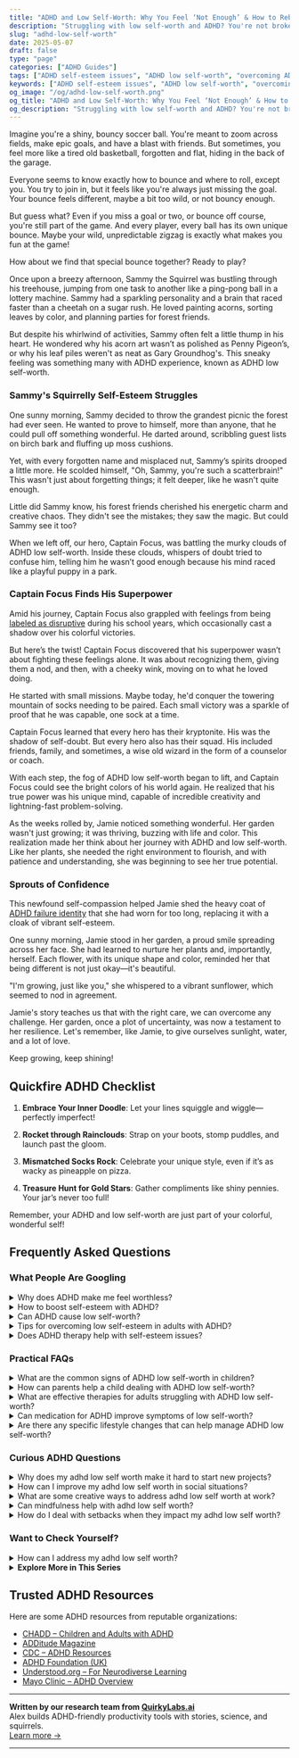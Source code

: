 ```yaml
---
title: "ADHD and Low Self-Worth: Why You Feel ‘Not Enough’ & How to Rebuild Confidence"
description: "Struggling with low self-worth and ADHD? You're not broken. Discover where the self-doubt comes from and how to reconnect with your value and spark."
slug: "adhd-low-self-worth"
date: 2025-05-07
draft: false
type: "page"
categories: ["ADHD Guides"]
tags: ["ADHD self-esteem issues", "ADHD low self-worth", "overcoming ADHD insecurities", "ADHD emotional resilience", "adult ADHD support", "ADHD validation techniques", "rebuilding ADHD confidence"]
keywords: ["ADHD self-esteem issues", "ADHD low self-worth", "overcoming ADHD insecurities", "ADHD emotional resilience", "adult ADHD support", "ADHD validation techniques", "rebuilding ADHD confidence"]
og_image: "/og/adhd-low-self-worth.png"
og_title: "ADHD and Low Self-Worth: Why You Feel ‘Not Enough’ & How to Rebuild Confidence"
og_description: "Struggling with low self-worth and ADHD? You're not broken. Discover where the self-doubt comes from and how to reconnect with your value and spark."
---
```


Imagine you're a shiny, bouncy soccer ball. You're meant to zoom across fields, make epic goals, and have a blast with friends. But sometimes, you feel more like a tired old basketball, forgotten and flat, hiding in the back of the garage.

Everyone seems to know exactly how to bounce and where to roll, except you. You try to join in, but it feels like you're always just missing the goal. Your bounce feels different, maybe a bit too wild, or not bouncy enough.

But guess what? Even if you miss a goal or two, or bounce off course, you're still part of the game. And every player, every ball has its own unique bounce. Maybe your wild, unpredictable zigzag is exactly what makes you fun at the game!

How about we find that special bounce together? Ready to play?

Once upon a breezy afternoon, Sammy the Squirrel was bustling through his treehouse, jumping from one task to another like a ping-pong ball in a lottery machine. Sammy had a sparkling personality and a brain that raced faster than a cheetah on a sugar rush. He loved painting acorns, sorting leaves by color, and planning parties for forest friends.

But despite his whirlwind of activities, Sammy often felt a little thump in his heart. He wondered why his acorn art wasn’t as polished as Penny Pigeon’s, or why his leaf piles weren't as neat as Gary Groundhog's. This sneaky feeling was something many with ADHD experience, known as ADHD low self-worth.

### Sammy's Squirrelly Self-Esteem Struggles

One sunny morning, Sammy decided to throw the grandest picnic the forest had ever seen. He wanted to prove to himself, more than anyone, that he could pull off something wonderful. He darted around, scribbling guest lists on birch bark and fluffing up moss cushions.

Yet, with every forgotten name and misplaced nut, Sammy’s spirits drooped a little more. He scolded himself, "Oh, Sammy, you're such a scatterbrain!" This wasn't just about forgetting things; it felt deeper, like he wasn't quite enough.

Little did Sammy know, his forest friends cherished his energetic charm and creative chaos. They didn't see the mistakes; they saw the magic. But could Sammy see it too?

When we left off, our hero, Captain Focus, was battling the murky clouds of ADHD low self-worth. Inside these clouds, whispers of doubt tried to confuse him, telling him he wasn’t good enough because his mind raced like a playful puppy in a park.

### Captain Focus Finds His Superpower

Amid his journey, Captain Focus also grappled with feelings from being [labeled as disruptive](/pages/adhd-labeled-as-disruptive/) during his school years, which occasionally cast a shadow over his colorful victories.

But here’s the twist! Captain Focus discovered that his superpower wasn’t about fighting these feelings alone. It was about recognizing them, giving them a nod, and then, with a cheeky wink, moving on to what he loved doing.

He started with small missions. Maybe today, he'd conquer the towering mountain of socks needing to be paired. Each small victory was a sparkle of proof that he was capable, one sock at a time.

Captain Focus learned that every hero has their kryptonite. His was the shadow of self-doubt. But every hero also has their squad. His included friends, family, and sometimes, a wise old wizard in the form of a counselor or coach.

With each step, the fog of ADHD low self-worth began to lift, and Captain Focus could see the bright colors of his world again. He realized that his true power was his unique mind, capable of incredible creativity and lightning-fast problem-solving.

As the weeks rolled by, Jamie noticed something wonderful. Her garden wasn't just growing; it was thriving, buzzing with life and color. This realization made her think about her journey with ADHD and low self-worth. Like her plants, she needed the right environment to flourish, and with patience and understanding, she was beginning to see her true potential.

### Sprouts of Confidence

This newfound self-compassion helped Jamie shed the heavy coat of [ADHD failure identity](/pages/adhd-failure-identity/) that she had worn for too long, replacing it with a cloak of vibrant self-esteem.

One sunny morning, Jamie stood in her garden, a proud smile spreading across her face. She had learned to nurture her plants and, importantly, herself. Each flower, with its unique shape and color, reminded her that being different is not just okay—it's beautiful.

"I'm growing, just like you," she whispered to a vibrant sunflower, which seemed to nod in agreement.

Jamie's story teaches us that with the right care, we can overcome any challenge. Her garden, once a plot of uncertainty, was now a testament to her resilience. Let's remember, like Jamie, to give ourselves sunlight, water, and a lot of love.

Keep growing, keep shining!

## Quickfire ADHD Checklist

1. **Embrace Your Inner Doodle**: Let your lines squiggle and wiggle—perfectly imperfect!

2. **Rocket through Rainclouds**: Strap on your boots, stomp puddles, and launch past the gloom.

3. **Mismatched Socks Rock**: Celebrate your unique style, even if it’s as wacky as pineapple on pizza.

4. **Treasure Hunt for Gold Stars**: Gather compliments like shiny pennies. Your jar’s never too full!

Remember, your ADHD and low self-worth are just part of your colorful, wonderful self!

## Frequently Asked Questions



### What People Are Googling

<details><summary>Why does ADHD make me feel worthless?</summary><p>First off, it's really important to know that feeling this way sometimes, especially when dealing with ADHD, is more common than you might think. ADHD can make routine tasks or social interactions more challenging, and when things don't go as planned, it’s easy to start feeling down or question your self-worth. Remember, your value isn't tied to how much you accomplish or how smoothly your day goes. It's really about embracing your unique perspective and qualities. Let's focus on your strengths and find strategies that work for you, so you can see just how capable you truly are.</p></details>
<details><summary>How to boost self-esteem with ADHD?</summary><p>Boosting self-esteem when you have ADHD can be a wonderfully nurturing process. Start by recognizing and celebrating your unique strengths—perhaps you're incredibly creative, a quick thinker, or exceptionally empathetic. Set up small, achievable goals daily or weekly, which not only progresses you towards larger aspirations but also provides a regular dose of accomplishment and positivity. Remember, each small success is a stepping stone towards feeling more confident and valued in your own skin. Embrace your journey with kindness and remember to cheer for yourself every step of the way!</p></details>
<details><summary>Can ADHD cause low self-worth?</summary><p>Absolutely, and you're not alone in feeling this way. Many individuals with ADHD struggle with feelings of low self-worth, often because of past difficulties in academic, work, or social settings. It's important to remember that these feelings do not define your true capabilities or worth. Recognizing your strengths and understanding that your challenges are just one part of you can help build a more compassionate self-view. Let's work together to discover your unique strengths and develop strategies that enhance your confidence!</p></details>
<details><summary>Tips for overcoming low self-esteem in adults with ADHD?</summary><p>Absolutely, overcoming low self-esteem can truly make a world of difference! A great starting point is to celebrate your small wins daily. It might seem simple, but acknowledging even the tiny successes helps shift your focus from what’s going wrong to what’s going right. Connecting with supportive communities, whether online or in-person, who understand the unique challenges of ADHD can also be incredibly affirming. And lastly, consider working with a coach or therapist who specializes in ADHD to help uncover and nurture your strengths, this can be a game-changer in how you see yourself and your abilities!</p></details>
<details><summary>Does ADHD therapy help with self-esteem issues?</summary><p>Absolutely, ADHD therapy can be really beneficial for boosting self-esteem! When working with a therapist, you can explore strategies tailored to manage ADHD symptoms, which often play a big part in feelings of self-doubt or frustration. Additionally, therapy provides a safe space to talk about your challenges and victories, helping you recognize your strengths and progress. Over time, this supportive environment can truly help you build a more positive view of yourself and enhance your confidence.</p></details>



### Practical FAQs

<details><summary>What are the common signs of ADHD low self-worth in children?</summary><p>Absolutely, recognizing signs of low self-worth in children with ADHD is a really insightful and caring concern. Often, these kiddos might express feelings of frustration or talk about feeling different from others, which can impact their self-esteem. You might notice them frequently avoiding challenges or giving up easily, perhaps because they're worried about failing or making mistakes. It's also common for them to be overly critical of themselves, focusing a lot on their struggles instead of celebrating their strengths and successes. It’s so important to offer them lots of encouragement and remind them of their unique abilities and achievements.</p></details>
<details><summary>How can parents help a child dealing with ADHD low self-worth?</summary><p>Absolutely, supporting a child with ADHD who is experiencing low self-worth can be approached with lots of warmth and encouragement. A great start is to celebrate the child’s strengths and passions, no matter how big or small they might seem. This helps to build their confidence and showcases their unique abilities. Additionally, setting achievable goals and providing consistent, positive feedback can really boost their sense of accomplishment. Remember, your understanding and patient support can make a huge difference in their journey towards self-acceptance and confidence.</p></details>
<details><summary>What are effective therapies for adults struggling with ADHD low self-worth?</summary><p>Navigating low self-worth with ADHD can feel daunting, but you're not alone, and there are effective therapies that can help you build confidence. Cognitive Behavioral Therapy (CBT) is particularly great, as it helps you challenge and reframe negative thought patterns about yourself, focusing on more balanced and positive thinking. Coaching tailored to ADHD can also be incredibly beneficial, providing you with practical strategies to manage everyday challenges while reinforcing your strengths. Remember, exploring these options with a therapist or coach who understands ADHD can make all the difference in bolstering your self-esteem and journey towards self-acceptance.</p></details>
<details><summary>Can medication for ADHD improve symptoms of low self-worth?</summary><p>Absolutely, and that's a great question! Medication for ADHD can indeed help improve symptoms of low self-worth in some individuals. By enhancing focus and reducing impulsivity and other ADHD symptoms, medication may help you accomplish tasks more effectively, which can boost your confidence and self-esteem. Plus, feeling more in control and less overwhelmed can make a big difference in how you view yourself. Always remember, though, that medication is just one part of a holistic approach to feeling better about yourself!</p></details>
<details><summary>Are there any specific lifestyle changes that can help manage ADHD low self-worth?</summary><p>Absolutely, making some gentle lifestyle adjustments can really help boost your self-worth when you're managing ADHD. Prioritizing good sleep, for instance, can significantly impact your mood and energy levels, making you feel more equipped to handle daily challenges. Incorporating a bit of exercise into your routine can also be a wonderful way to enhance your self-esteem, as physical activity releases endorphins that make you feel better about yourself. Lastly, carving out time for activities that you enjoy or are good at can reinforce a positive self-image and remind you of your strengths and capabilities. Remember, it's all about taking small, manageable steps that add up to big changes in how you feel about yourself.</p></details>



### Curious ADHD Questions

<details><summary>Why does my adhd low self worth make it hard to start new projects?</summary><p>Absolutely, it's really common to feel that way, and you're not alone. Having ADHD can sometimes make us feel overwhelmed by new projects because our past struggles might linger in our minds, making us doubt our capabilities. This low self-worth can act like a big, invisible barrier. A gentle first step is to acknowledge your feelings without judgment and remind yourself of your unique strengths. Taking small, manageable steps can help build confidence and make starting new projects less daunting. Remember, every step forward is a victory!</p></details>
<details><summary>How can I improve my adhd low self worth in social situations?</summary><p>It's totally normal to feel a bit wobbly about your self-worth in social settings, especially when dealing with ADHD. One comforting step is to remind yourself of your unique strengths and qualities—perhaps jot them down as a little 'cheat sheet' to look at before social gatherings. Practice self-compassion by speaking to yourself as you would to a dear friend, acknowledging that everyone has moments of insecurity. Also, setting small, achievable social interaction goals can gradually build your confidence. Remember, your presence is valuable, and your contributions to social interactions are worthy.</p></details>
<details><summary>What are some creative ways to address adhd low self worth at work?</summary><p>Absolutely, feeling valued and confident at work is so important, especially when you have ADHD! One creative approach to boost your self-worth is to start a success journal. Each day, jot down small victories or tasks you've accomplished, no matter how minor they might seem. This can help shift focus from what's going wrong to what you're doing right. Additionally, setting up a small, supportive network at work where you can share and celebrate achievements with each other can also be incredibly uplifting. Remember, every bit of progress is a step forward!</p></details>
<details><summary>Can mindfulness help with adhd low self worth?</summary><p>Absolutely, mindfulness can be a gentle and effective way to cope with feelings of low self-worth that sometimes accompany ADHD. Practicing mindfulness helps you to focus on the present moment, which can reduce negative self-talk and enhance self-compassion. As you become more aware of your thoughts and feelings without judgment, you might find it easier to recognize your strengths and forgive yourself for mistakes. It's like giving your mind a cozy blanket of kindness, allowing you to feel safe and valued just as you are.</p></details>
<details><summary>How do I deal with setbacks when they impact my adhd low self worth?</summary><p>Dealing with setbacks can certainly feel tough, especially when they weigh on your self-worth. Remember, every person faces challenges, and having ADHD adds its own unique twists to these experiences. When setbacks happen, try to treat yourself with the same kindness and patience you'd offer a good friend. Reflect on what you've learned from the situation and consider small, manageable steps to move forward. This gentle approach can help rebuild your confidence and remind you of your resilience.</p></details>



### Want to Check Yourself?

<details><summary>How can I address my adhd low self worth?</summary><p>It's so understandable to feel that way, and you're definitely not alone in this. A great start is to acknowledge your feelings and remind yourself that ADHD is just a part of who you are, not a measure of your worth or capabilities. Try to celebrate small successes each day, even if they seem minor, as these build up over time and reinforce your sense of achievement. Also, connecting with others who understand ADHD can really help boost your self-esteem, as they can offer support and remind you that your challenges are manageable and don't define your entire being. You're doing wonderfully by reaching out and seeking ways to feel better about yourself!</p></details>

<script type="application/ld+json">
{
  "@context": "https://schema.org",
  "@type": "FAQPage",
  "mainEntity": [
    {
      "@type": "Question",
      "name": "Why does ADHD make me feel worthless?",
      "acceptedAnswer": {
        "@type": "Answer",
        "text": "First off, it's really important to know that feeling this way sometimes, especially when dealing with ADHD, is more common than you might think. ADHD can make routine tasks or social interactions more challenging, and when things don't go as planned, it\u2019s easy to start feeling down or question your self-worth. Remember, your value isn't tied to how much you accomplish or how smoothly your day goes. It's really about embracing your unique perspective and qualities. Let's focus on your strengths and find strategies that work for you, so you can see just how capable you truly are."
      }
    },
    {
      "@type": "Question",
      "name": "How to boost self-esteem with ADHD?",
      "acceptedAnswer": {
        "@type": "Answer",
        "text": "Boosting self-esteem when you have ADHD can be a wonderfully nurturing process. Start by recognizing and celebrating your unique strengths\u2014perhaps you're incredibly creative, a quick thinker, or exceptionally empathetic. Set up small, achievable goals daily or weekly, which not only progresses you towards larger aspirations but also provides a regular dose of accomplishment and positivity. Remember, each small success is a stepping stone towards feeling more confident and valued in your own skin. Embrace your journey with kindness and remember to cheer for yourself every step of the way!"
      }
    },
    {
      "@type": "Question",
      "name": "Can ADHD cause low self-worth?",
      "acceptedAnswer": {
        "@type": "Answer",
        "text": "Absolutely, and you're not alone in feeling this way. Many individuals with ADHD struggle with feelings of low self-worth, often because of past difficulties in academic, work, or social settings. It's important to remember that these feelings do not define your true capabilities or worth. Recognizing your strengths and understanding that your challenges are just one part of you can help build a more compassionate self-view. Let's work together to discover your unique strengths and develop strategies that enhance your confidence!"
      }
    },
    {
      "@type": "Question",
      "name": "Tips for overcoming low self-esteem in adults with ADHD?",
      "acceptedAnswer": {
        "@type": "Answer",
        "text": "Absolutely, overcoming low self-esteem can truly make a world of difference! A great starting point is to celebrate your small wins daily. It might seem simple, but acknowledging even the tiny successes helps shift your focus from what\u2019s going wrong to what\u2019s going right. Connecting with supportive communities, whether online or in-person, who understand the unique challenges of ADHD can also be incredibly affirming. And lastly, consider working with a coach or therapist who specializes in ADHD to help uncover and nurture your strengths, this can be a game-changer in how you see yourself and your abilities!"
      }
    },
    {
      "@type": "Question",
      "name": "Does ADHD therapy help with self-esteem issues?",
      "acceptedAnswer": {
        "@type": "Answer",
        "text": "Absolutely, ADHD therapy can be really beneficial for boosting self-esteem! When working with a therapist, you can explore strategies tailored to manage ADHD symptoms, which often play a big part in feelings of self-doubt or frustration. Additionally, therapy provides a safe space to talk about your challenges and victories, helping you recognize your strengths and progress. Over time, this supportive environment can truly help you build a more positive view of yourself and enhance your confidence."
      }
    }
  ]
}
</script>
<script type="application/ld+json">
{
  "@context": "https://schema.org",
  "@type": "Article",
  "author": {
    "@type": "Person",
    "name": "QuirkyLabs",
    "url": "https://quirkylabs.ai/about"
  },
  "headline": "adhd low self worth: \"Boost Your Spirits: Overcome ADHD Low Self-Worth Today!\"",
  "mainEntityOfPage": "https://blog.quirkylabs.ai/pages/adhd-low-self-worth/",
  "datePublished": "2025-05-07"
}
</script>
<script type="application/ld+json">
{
  "@context": "https://schema.org",
  "@type": "BreadcrumbList",
  "itemListElement": [
    {
      "@type": "ListItem",
      "position": 1,
      "name": "Home",
      "item": "https://quirkylabs.ai/"
    },
    {
      "@type": "ListItem",
      "position": 2,
      "name": "Blog",
      "item": "https://blog.quirkylabs.ai/"
    },
    {
      "@type": "ListItem",
      "position": 3,
      "name": "adhd low self worth: \"Boost Your Spirits: Overcome ADHD Low Self-Worth Today!\"",
      "item": "https://blog.quirkylabs.ai/pages/adhd-low-self-worth/"
    }
  ]
}
</script>

<details>
<summary><strong>Explore More in This Series</strong></summary>

- [Adhd Never Good Enough](/pages/adhd-never-good-enough/)
- [Adhd Fear Of Judgment](/pages/adhd-fear-of-judgment/)
- [Adhd Feel Dumb](/pages/adhd-feel-dumb/)
- [Adhd Trauma From Teachers](/pages/adhd-trauma-from-teachers/)
- [Adhd Failure Identity](/pages/adhd-failure-identity/)
- [Adhd Always In Trouble](/pages/adhd-always-in-trouble/)
- [Adhd Childhood Labels](/pages/adhd-childhood-labels/)
- [Adhd Feel Lazy](/pages/adhd-feel-lazy/)
</details>



## Trusted ADHD Resources

Here are some ADHD resources from reputable organizations:

- [CHADD – Children and Adults with ADHD](https://chadd.org)
- [ADDitude Magazine](https://www.additudemag.com)
- [CDC – ADHD Resources](https://www.cdc.gov/ncbddd/adhd)
- [ADHD Foundation (UK)](https://www.adhdfoundation.org.uk)
- [Understood.org – For Neurodiverse Learning](https://www.understood.org)
- [Mayo Clinic – ADHD Overview](https://www.mayoclinic.org/diseases-conditions/adhd)


---

**Written by our research team from [QuirkyLabs.ai](https://quirkylabs.ai)**  
Alex builds ADHD-friendly productivity tools with stories, science, and squirrels.  
[Learn more →](https://quirkylabs.ai)

---